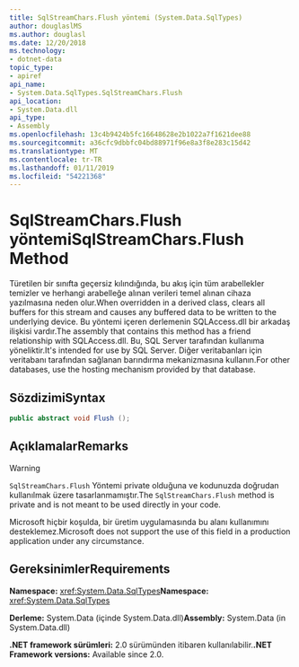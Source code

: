 ```yaml
---
title: SqlStreamChars.Flush yöntemi (System.Data.SqlTypes)
author: douglaslMS
ms.author: douglasl
ms.date: 12/20/2018
ms.technology:
- dotnet-data
topic_type:
- apiref
api_name:
- System.Data.SqlTypes.SqlStreamChars.Flush
api_location:
- System.Data.dll
api_type:
- Assembly
ms.openlocfilehash: 13c4b9424b5fc16648628e2b1022a7f1621dee88
ms.sourcegitcommit: a36cfc9dbbfc04bd88971f96e8a3f8e283c15d42
ms.translationtype: MT
ms.contentlocale: tr-TR
ms.lasthandoff: 01/11/2019
ms.locfileid: "54221368"
---
```

# <a name="sqlstreamcharsflush-method"></a><span data-ttu-id="336a7-102">SqlStreamChars.Flush yöntemi</span><span class="sxs-lookup"><span data-stu-id="336a7-102">SqlStreamChars.Flush Method</span></span>

<span data-ttu-id="336a7-103">Türetilen bir sınıfta geçersiz kılındığında, bu akış için tüm arabellekler temizler ve herhangi arabelleğe alınan verileri temel alınan cihaza yazılmasına neden olur.</span><span class="sxs-lookup"><span data-stu-id="336a7-103">When overridden in a derived class, clears all buffers for this stream and causes any buffered data to be written to the underlying device.</span></span> <span data-ttu-id="336a7-104">Bu yöntemi içeren derlemenin SQLAccess.dll bir arkadaş ilişkisi vardır.</span><span class="sxs-lookup"><span data-stu-id="336a7-104">The assembly that contains this method has a friend relationship with SQLAccess.dll.</span></span> <span data-ttu-id="336a7-105">Bu, SQL Server tarafından kullanıma yöneliktir.</span><span class="sxs-lookup"><span data-stu-id="336a7-105">It's intended for use by SQL Server.</span></span> <span data-ttu-id="336a7-106">Diğer veritabanları için veritabanı tarafından sağlanan barındırma mekanizmasına kullanın.</span><span class="sxs-lookup"><span data-stu-id="336a7-106">For other databases, use the hosting mechanism provided by that database.</span></span>

## <a name="syntax"></a><span data-ttu-id="336a7-107">Sözdizimi</span><span class="sxs-lookup"><span data-stu-id="336a7-107">Syntax</span></span>

```csharp
public abstract void Flush ();
```

## <a name="remarks"></a><span data-ttu-id="336a7-108">Açıklamalar</span><span class="sxs-lookup"><span data-stu-id="336a7-108">Remarks</span></span>

> [!WARNING]
> <span data-ttu-id="336a7-109">`SqlStreamChars.Flush` Yöntemi private olduğuna ve kodunuzda doğrudan kullanılmak üzere tasarlanmamıştır.</span><span class="sxs-lookup"><span data-stu-id="336a7-109">The `SqlStreamChars.Flush` method is private and is not meant to be used directly in your code.</span></span>
>
> <span data-ttu-id="336a7-110">Microsoft hiçbir koşulda, bir üretim uygulamasında bu alanı kullanımını desteklemez.</span><span class="sxs-lookup"><span data-stu-id="336a7-110">Microsoft does not support the use of this field in a production application under any circumstance.</span></span>

## <a name="requirements"></a><span data-ttu-id="336a7-111">Gereksinimler</span><span class="sxs-lookup"><span data-stu-id="336a7-111">Requirements</span></span>

<span data-ttu-id="336a7-112">**Namespace:** <xref:System.Data.SqlTypes></span><span class="sxs-lookup"><span data-stu-id="336a7-112">**Namespace:** <xref:System.Data.SqlTypes></span></span>

<span data-ttu-id="336a7-113">**Derleme:** System.Data (içinde System.Data.dll)</span><span class="sxs-lookup"><span data-stu-id="336a7-113">**Assembly:** System.Data (in System.Data.dll)</span></span>

<span data-ttu-id="336a7-114">**.NET framework sürümleri:** 2.0 sürümünden itibaren kullanılabilir.</span><span class="sxs-lookup"><span data-stu-id="336a7-114">**.NET Framework versions:** Available since 2.0.</span></span>